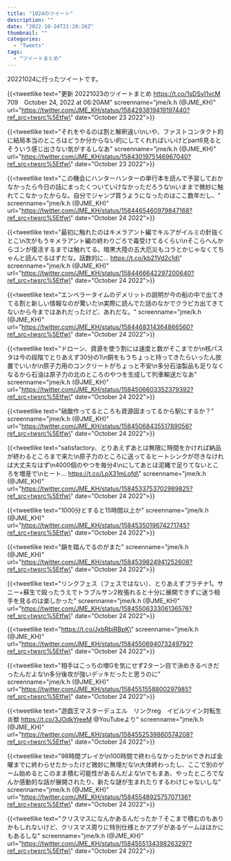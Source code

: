```yaml
---
title: "1024のツイート"
description: ""
date: "2022-10-24T21:20:26Z"
thumbnail: ""
categories:
  - "Tweets"
tags:
  - "ツイートまとめ"
---
```

20221024に行ったツイートです。
<!--more-->
{{<tweetlike text=\"更新 20221023のツイートまとめ https://t.co/1sDSyI1vcM 709　October 24, 2022 at 06:20AM\" screenname=\"jme/k.h (@JME_KH)\" url=\"https://twitter.com/JME_KH/status/1584293819419197440?ref_src=twsrc%5Etfw\" date=\"October 23 2022\">}}

{{<tweetlike text=\"それをやるのは割と解釈違い\nいや、ファストコンタクト的に結局本当のところはどうか分からない的にしてくれればいいけどpart6見るとそういう感じ出さない気がするしなあ\" screenname=\"jme/k.h (@JME_KH)\" url=\"https://twitter.com/JME_KH/status/1584301975146967040?ref_src=twsrc%5Etfw\" date=\"October 23 2022\">}}

{{<tweetlike text=\"この機会にハンターハンターの単行本を読んで予習しておかなかったら今日の話にまったくついていけなかっただろうな\nいままで微妙に触れてこなかったからな。自分でジャンプ買うようになったのはここ数年だし、\" screenname=\"jme/k.h (@JME_KH)\" url=\"https://twitter.com/JME_KH/status/1584465460979847168?ref_src=twsrc%5Etfw\" date=\"October 24 2022\">}}

{{<tweetlike text=\"最初に触れたのはキメラアント編でキルアがイルミの針抜くとこ\n次がもうキメラアント編の終わりごろで毒受けてるくらい\nそこらへんからゴンが復活するまでは触れてる。暗黒大陸の五大厄災もコラとかじゃなくてちゃんと読んでるはずだな。話数的に… https://t.co/kb21Vd2c1d\" screenname=\"jme/k.h (@JME_KH)\" url=\"https://twitter.com/JME_KH/status/1584466642297200640?ref_src=twsrc%5Etfw\" date=\"October 24 2022\">}}

{{<tweetlike text=\"エンペラータイムのデメリットの説明が今の船の中で出てきてる割と新しい情報なのが驚いた\n実際に読んでた話のなかでクラピカ出てきてないから今まではあれだったけど、あれだな。\" screenname=\"jme/k.h (@JME_KH)\" url=\"https://twitter.com/JME_KH/status/1584468314364866560?ref_src=twsrc%5Etfw\" date=\"October 24 2022\">}}

{{<tweetlike text=\"ドローン、資源を使う割には速度と数がそこまでか\n核パスタは今の段階でとりあえず30分の1\n銅をもうちょっと持ってきたらいったん放置でいいか\n原子力用のコンクリートがちょっと不安\n多分石油製品も足りなくなるから石油は原子力の北のところのやつを生成して列車輸送だなあ\" screenname=\"jme/k.h (@JME_KH)\" url=\"https://twitter.com/JME_KH/status/1584506603352379392?ref_src=twsrc%5Etfw\" date=\"October 24 2022\">}}

{{<tweetlike text=\"硝酸作ってるところも資源固まってるから駅にするか？\" screenname=\"jme/k.h (@JME_KH)\" url=\"https://twitter.com/JME_KH/status/1584506843551789056?ref_src=twsrc%5Etfw\" date=\"October 24 2022\">}}

{{<tweetlike text=\"satisfactory、とりあえずあとは無限に時間をかければ納品が終わるところまで来た\n原子力のところに送ってるヒートシンクが尽きなければ大丈夫なはず\n4000個のやつを毎分4\nにしてあとは泥縄で足りてないところを増産で\nヒート… https://t.co/LpX31mLofd\" screenname=\"jme/k.h (@JME_KH)\" url=\"https://twitter.com/JME_KH/status/1584533753702989825?ref_src=twsrc%5Etfw\" date=\"October 24 2022\">}}

{{<tweetlike text=\"1000分とすると15時間以上か\" screenname=\"jme/k.h (@JME_KH)\" url=\"https://twitter.com/JME_KH/status/1584535019674271745?ref_src=twsrc%5Etfw\" date=\"October 24 2022\">}}

{{<tweetlike text=\"韻を踏んでるのがまた\" screenname=\"jme/k.h (@JME_KH)\" url=\"https://twitter.com/JME_KH/status/1584539824941252608?ref_src=twsrc%5Etfw\" date=\"October 24 2022\">}}

{{<tweetlike text=\"リンクフェス（フェスではない）、とりあえずプラチナ1。サニー+蘇生で殴ったうえでトラブルサン2枚張れると十分に展開できずに迷う相手を見るのは楽しかった\" screenname=\"jme/k.h (@JME_KH)\" url=\"https://twitter.com/JME_KH/status/1584550633306136576?ref_src=twsrc%5Etfw\" date=\"October 24 2022\">}}

{{<tweetlike text=\"https://t.co/JxbRbjRBpK\" screenname=\"jme/k.h (@JME_KH)\" url=\"https://twitter.com/JME_KH/status/1584550694073249792?ref_src=twsrc%5Etfw\" date=\"October 24 2022\">}}

{{<tweetlike text=\"相手はこっちの増Gを気にせず2ターン目で決めきるべきだったんだよな\n多分後攻が強いデッキだったと思うのに\" screenname=\"jme/k.h (@JME_KH)\" url=\"https://twitter.com/JME_KH/status/1584551558800297985?ref_src=twsrc%5Etfw\" date=\"October 24 2022\">}}

{{<tweetlike text=\"遊戯王マスターデュエル　リンクreg　イビルツイン対転生炎獣 https://t.co/3JOdkYreeM @YouTubeより\" screenname=\"jme/k.h (@JME_KH)\" url=\"https://twitter.com/JME_KH/status/1584552539860574208?ref_src=twsrc%5Etfw\" date=\"October 24 2022\">}}

{{<tweetlike text=\"98時間プレイか\n100時間で終わらなかったか\nできれば金曜までに終わらせたかったけど微妙に無理だな\n大体終わったし、ここで別のゲーム始めるとこのまま積む可能性があるんだよな\nでもまあ、やったところでなんか感動的な話が展開されたり、新たな謎が生まれたりするわけじゃないしな\" screenname=\"jme/k.h (@JME_KH)\" url=\"https://twitter.com/JME_KH/status/1584554892575707136?ref_src=twsrc%5Etfw\" date=\"October 24 2022\">}}

{{<tweetlike text=\"クリスマスになんかあるんだったか？そこまで積むのもありかもしれないけど、クリスマス周りに特別仕様とかアプデがあるゲームはほかにもあるしな\" screenname=\"jme/k.h (@JME_KH)\" url=\"https://twitter.com/JME_KH/status/1584555134398263297?ref_src=twsrc%5Etfw\" date=\"October 24 2022\">}}

